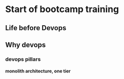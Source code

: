 # Start of bootcamp training
## Life before Devops
## Why devops
### devops pillars
#### monolith architecture, one tier